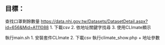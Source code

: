 ## 目標：
查找口罩剩餘數量
https://data.nhi.gov.tw/Datasets/DatasetDetail.aspx?id=656&Mid=A111088
    1. 下載csv
    2. 依地址關鍵字找尋
    3. 使用CLImate顯示

執行main.sh
    1. 安裝套件CLImate
    2. 下載csv
執行climate_show.php + 地址參數
